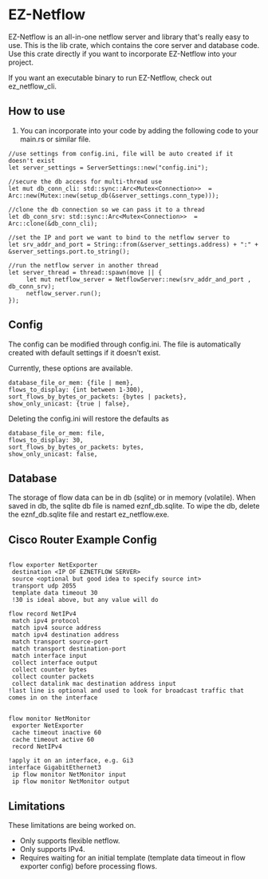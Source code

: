 # EZ-Netflow
EZ-Netflow is an all-in-one netflow server and library that's really easy to use. This is the lib crate, which contains the core server and database code. Use this crate directly if you want to incorporate EZ-Netflow into your project.

If you want an executable binary to run EZ-Netflow, check out ez_netflow_cli.



## How to use
1. You can incorporate into your code by adding the following code to your main.rs or similar file.



```
//use settings from config.ini, file will be auto created if it doesn't exist
let server_settings = ServerSettings::new("config.ini");

//secure the db access for multi-thread use
let mut db_conn_cli: std::sync::Arc<Mutex<Connection>>  = Arc::new(Mutex::new(setup_db(&server_settings.conn_type)));

//clone the db connection so we can pass it to a thread
let db_conn_srv: std::sync::Arc<Mutex<Connection>>  = Arc::clone(&db_conn_cli);

//set the IP and port we want to bind to the netflow server to
let srv_addr_and_port = String::from(&server_settings.address) + ":" + &server_settings.port.to_string();

//run the netflow server in another thread
let server_thread = thread::spawn(move || {
     let mut netflow_server = NetflowServer::new(srv_addr_and_port , db_conn_srv);
     netflow_server.run();
});
```

## Config
The config can be modified through config.ini. The file is automatically created with default settings if it doesn't exist.

Currently, these options are available.
```
database_file_or_mem: {file | mem},
flows_to_display: {int between 1-300),
sort_flows_by_bytes_or_packets: {bytes | packets},
show_only_unicast: {true | false},
```
Deleting the config.ini will restore the defaults as 
```
database_file_or_mem: file,
flows_to_display: 30,
sort_flows_by_bytes_or_packets: bytes,
show_only_unicast: false,
```

## Database

The storage of flow data can be in db (sqlite) or in memory (volatile). When saved in db, the sqlite db file is named eznf_db.sqlite. To wipe the db, delete the eznf_db.sqlite file and restart ez_netflow.exe.

## Cisco Router Example Config
```

flow exporter NetExporter
 destination <IP OF EZNETFLOW SERVER>
 source <optional but good idea to specify source int>
 transport udp 2055
 template data timeout 30
 !30 is ideal above, but any value will do

flow record NetIPv4
 match ipv4 protocol
 match ipv4 source address
 match ipv4 destination address
 match transport source-port
 match transport destination-port
 match interface input
 collect interface output
 collect counter bytes
 collect counter packets
 collect datalink mac destination address input
!last line is optional and used to look for broadcast traffic that comes in on the interface


flow monitor NetMonitor
 exporter NetExporter
 cache timeout inactive 60
 cache timeout active 60
 record NetIPv4

!apply it on an interface, e.g. Gi3
interface GigabitEthernet3
 ip flow monitor NetMonitor input
 ip flow monitor NetMonitor output

```

## Limitations
These limitations are being worked on.
- Only supports flexible netflow.
- Only supports IPv4.
- Requires waiting for an initial template (template data timeout in flow exporter config) before processing flows.